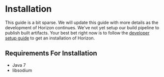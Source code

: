 # Installation

This guide is a bit sparse.  We will update this guide with more details as the development of Horizon continues.  We've not yet setup our build pipeline to publish built artifacts.  Your best bet right now is to follow the [developer setup guide](developing.md) to get an installation of Horizon.

## Requirements For Installation

- Java 7 
- libsodium
